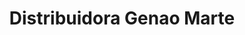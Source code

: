 ---
title: "Distribuidora Genao Marte"
url: /santiago/distribuidora-genao-marte/
shop: Allgemein
---